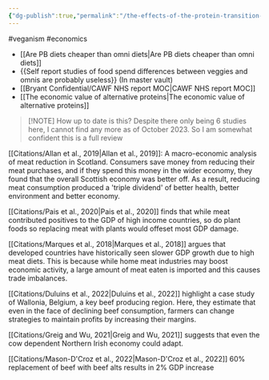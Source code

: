 ```yaml
---
{"dg-publish":true,"permalink":"/the-effects-of-the-protein-transition-on-the-macro-economy/","tags":["#veganism","#economics"],"created":"2025-10-23T17:42:43.685+01:00","updated":"2025-10-23T18:06:08.674+01:00"}
---
```


#veganism #economics 

- [[Are PB diets cheaper than omni diets\|Are PB diets cheaper than omni diets]]
- {{Self report studies of food spend differences between veggies and omnis are probably useless}} (In master vault)
- [[Bryant Confidential/CAWF NHS report MOC\|CAWF NHS report MOC]]
- [[The economic value of alternative proteins\|The economic value of alternative proteins]]


> [!NOTE] How up to date is this?
> Despite there only being 6 studies here, I cannot find any more as of October 2023. So I am somewhat confident this is a full review

[[Citations/Allan et al., 2019\|Allan et al., 2019]]: A macro-economic analysis of meat reduction in Scotland. Consumers save money from reducing their meat purchases, and if they spend this money in the wider economy, they found that the overall Scottish economy was better off. As a result, reducing meat consumption produced a 'triple dividend' of better health, better environment and better economy.
 
[[Citations/Pais et al., 2020\|Pais et al., 2020]] finds that while meat contributed positives to the GDP of high income countries, so do plant foods so replacing meat with plants would offeset most GDP damage.

[[Citations/Marques et al., 2018\|Marques et al., 2018]] argues that developed countries have historically seen slower GDP growth due to high meat diets. This is because while home meat industries may boost economic activity, a large amount of meat eaten is imported and this causes trade imbalances.

[[Citations/Duluins et al., 2022\|Duluins et al., 2022]] highlight a case study of Wallonia, Belgium, a key beef producing region. Here, they estimate that even in the face of declining beef consumption, farmers can change strategies to maintain profits by increasing their margins.

[[Citations/Greig and Wu, 2021\|Greig and Wu, 2021]] suggests that even the cow dependent Northern Irish economy could adapt.

[[Citations/Mason-D'Croz et al., 2022\|Mason-D'Croz et al., 2022]]  60% replacement of beef with beef alts results in 2% GDP increase